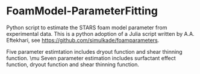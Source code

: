 # FoamModel-ParameterFitting
Python script to estimate the STARS foam model parameter from experimental data. This is a python adoption of a Julia script written by A.A. Eftekhari, see https://github.com/simulkade/foamparameters.

Five parameter estimtation includes dryout function and shear thinning function. 
\mu
Seven parameter estimation includes surfactant effect function, dryout function and shear thinning function.
